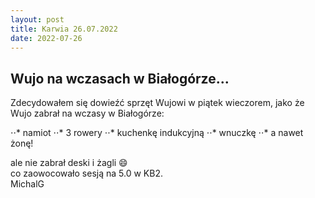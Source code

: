 ```yaml
---
layout: post
title: Karwia 26.07.2022
date: 2022-07-26
---
```


## Wujo na wczasach w Białogórze...  

Zdecydowałem się dowieźć sprzęt Wujowi w piątek wieczorem, jako że Wujo zabrał na wczasy w Białogórze:  

⋅⋅* namiot
⋅⋅* 3 rowery
⋅⋅* kuchenkę indukcyjną
⋅⋅* wnuczkę
⋅⋅* a nawet żonę!

ale nie zabrał deski i żagli :smile:  
co zaowocowało sesją na 5.0 w KB2.  
MichalG